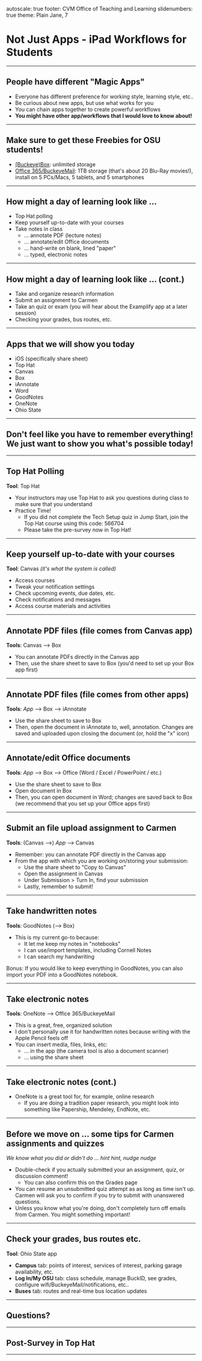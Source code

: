 autoscale: true
footer: CVM Office of Teaching and Learning
slidenumbers: true
theme: Plain Jane, 7

# Not Just Apps - iPad Workflows for Students

---

## People have different "Magic Apps"

* Everyone has different preference for working style, learning style, etc..
* Be curious about new apps, but use what works for you
* You can chain apps together to create powerful workflows
* **You might have other app/workflows that I would love to know about!**

---

## Make sure to get these Freebies for OSU students!

* [(Buckeye)Box](box.osu.edu): unlimited storage
* [Office 365/BuckeyeMail](office365.osu.edu): 1TB storage (that's about 20 Blu-Ray movies!), install on 5 PCs/Macs, 5 tablets, and 5 smartphones

---

## How might a day of learning look like ...

  * Top Hat polling
  * Keep yourself up-to-date with your courses
  * Take notes in class
    * ... annotate PDF (lecture notes)
    * ... annotate/edit Office documents
    * ... hand-write on blank, lined "paper"
    * ... typed, electronic notes

---

## How might a day of learning look like ... (cont.)

  * Take and organize research information
  * Submit an assignment to Carmen
  * Take an quiz or exam (you will hear about the Examplify app at a later session)
  * Checking your grades, bus routes, etc.

---

## Apps that we will show you today

* iOS (specifically share sheet)
* Top Hat
* Canvas
* Box
* iAnnotate
* Word
* GoodNotes
* OneNote
* Ohio State

---

## Don't feel like you have to remember everything! We just want to show you what's possible today!

---

## Top Hat Polling

**Tool**: Top Hat

* Your instructors may use Top Hat to ask you questions during class to make sure that you understand
* Practice Time!
  * If you did not complete the Tech Setup quiz in Jump Start, join the Top Hat course using this code: 566704
  * Please take the pre-survey now in Top Hat!

---

## Keep yourself up-to-date with your courses

**Tool**: Canvas *(it's what the system is called)*

* Access courses
* Tweak your notification settings
* Check upcoming events, due dates, etc.
* Check notifications and messages
* Access course materials and activities

---

## Annotate PDF files (file comes from Canvas app)

**Tools**: Canvas --> Box

* You can annotate PDFs directly in the Canvas app
* Then, use the share sheet to save to Box (you'd need to set up your Box app first)

---

## Annotate PDF files (file comes from other apps)

**Tools**: *App* --> Box --> iAnnotate

* Use the share sheet to save to Box
* Then, open the document in iAnnotate to, well, annotation. Changes are saved and uploaded upon closing the document (or, hold the "x" icon)

---

## Annotate/edit Office documents

**Tools**: *App* --> Box --> Office (Word / Excel / PowerPoint / etc.)

* Use the share sheet to save to Box
* Open document in Box
* Then, you can open document in Word; changes are saved back to Box (we recommend that you set up your Office apps first)

---

## Submit an file upload assignment to Carmen

**Tools**: (Canvas -->) *App* --> Canvas

* Remember: you can annotate PDF directly in the Canvas app
* From the app with which you are working on/storing your submission:
  * Use the share sheet to "Copy to Canvas"
  * Open the assignment in Canvas
  * Under Submission > Turn In, find your submission
  * Lastly, remember to submit!

---

## Take handwritten notes

**Tools**: GoodNotes (--> Box)

* This is my current go-to because:
  * It let me keep my notes in "notebooks"
  * I can use/import templates, including Cornell Notes
  * I can search my handwriting

Bonus: If you would like to keep everything in GoodNotes, you can also import your PDF into a GoodNotes notebook.

---

## Take electronic notes

**Tools**: OneNote --> Office 365/BuckeyeMail

* This is a great, free, organized solution
* I don't personally use it for handwritten notes because writing with the Apple Pencil feels off
* You can insert media, files, links, etc:
  * ... in the app (the camera tool is also a document scanner)
  * ... using the share sheet

---

## Take electronic notes (cont.)

* OneNote is a great tool for, for example, online research 
  * If you are doing a tradition paper research, you might look into something like Papership, Mendeley, EndNote, etc.

---

<!--
## Take a quiz/exam in Carmen

**Tool**: Canvas

* You can take the majority of quizzes in the Canvas app
* If a quiz is not compatible with the app, it will prompt you to take it using a browser
* **Before you start a quiz, make sure that you have reliable internet connection**
  * You can resume an unsubmitted attempt as long as time isn't up
  * The app will prompt you if you try to submit without answering all questions

---
-->

## Before we move on ... some tips for Carmen assignments and quizzes

*We know what you did or didn't do ... hint hint, nudge nudge*

* Double-check if you actually submitted your an assignment, quiz, or discussion comment!
  * You can also confirm this on the Grades page
* You can resume an unsubmitted quiz attempt as as long as time isn't up. Carmen will ask you to confirm if you try to submit with unanswered questions.
* Unless you know what you're doing, don't completely turn off emails from Carmen. You might something important!

---

## Check your grades, bus routes etc.

**Tool**: Ohio State app

* **Campus** tab: points of interest, services of interest, parking garage availability, etc.
* **Log In/My OSU** tab: class schedule, manage BuckID, see grades, configure wifi/BuckeyeMail/notifications, etc..
* **Buses** tab: routes and real-time bus location updates

---

## Questions?

---

## Post-Survey in Top Hat

---












